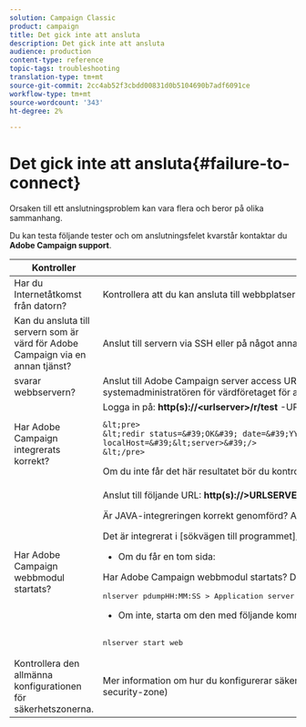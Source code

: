 ```yaml
---
solution: Campaign Classic
product: campaign
title: Det gick inte att ansluta
description: Det gick inte att ansluta
audience: production
content-type: reference
topic-tags: troubleshooting
translation-type: tm+mt
source-git-commit: 2cc4ab52f3cbdd00831d0b5104690b7adf6091ce
workflow-type: tm+mt
source-wordcount: '343'
ht-degree: 2%

---
```



# Det gick inte att ansluta{#failure-to-connect}

Orsaken till ett anslutningsproblem kan vara flera och beror på olika sammanhang.

Du kan testa följande tester och om anslutningsfelet kvarstår kontaktar du **Adobe Campaign support**.



<table> 
 <thead> 
  <tr> 
   <th>Kontroller<br /> </th> 
   <th>Upplösning<br /> </th> 
  </tr> 
 </thead> 
 <tbody> 
  <tr> 
   <td>Har du Internetåtkomst från datorn?</td> 
   <td>Kontrollera att du kan ansluta till webbplatser på Internet (till exempel). Om du inte kan ansluta finns problemet på datorn. Kontakta systemadministratören.</td>
  </tr>
  <tr> 
   <td>Kan du ansluta till servern som är värd för Adobe Campaign via en annan tjänst?</td> 
   <td>Anslut till servern via SSH eller på något annat sätt. Om detta inte är möjligt har värdföretaget ett problem. Kontakta systemadministratören.</td>
  </tr>
  <tr> 
   <td>svarar webbservern?</td> 
   <td>Anslut till Adobe Campaign server access URL med en webbläsare: <b>http(s):// &lt;urlserver&gt;</b>. Om den inte svarar stoppas webbservern på datorn. Kontakta systemadministratören för värdföretaget för att starta om tjänsten.</td>
  </tr>
  <tr> 
   <td>Har Adobe Campaign integrerats korrekt?</td> 
   <td>Logga in på: <b>http(s)://&lt;urlserver&gt;/r/test</b> -URL. Servern ska returnera följande typ av meddelande:

    &lt;pre>
    &lt;redir status=&#39;OK&#39; date=&#39;YYY/MM/DD HH:MM:SS&#39; build=&#39;XXXX&#39; host=&#39;&lt;hostname>&#39; localHost=&#39;&lt;server>&#39;/>
    &lt;/pre>
Om du inte får det här resultatet bör du kontrollera i webbserverkonfigurationen att integreringen beaktas.</td>
</tr>
  <tr> 
   <td>Har Adobe Campaign webbmodul startats?</td> 
   <td>Anslut till följande URL: <b>http(s)://&gt;URLSERVER&lt;/nl/jsp/logon.jsp</b>* Om du får ett Tomcat Java-fel:

Är JAVA-integreringen korrekt genomförd? Adobe Campaign kräver SUN JDK.

Det är integrerat i [sökvägen till programmet]/nl6/customer.sh

* Om du får en tom sida:

Har Adobe Campaign webbmodul startats? Du bör få:

<pre>
nlserver pdumpHH:MM:SS &gt; Application server for Adobe Campaign Classic (7.X YY.R build XXX@SHA1) of DD/MM/YYYY[...]web@default (27515) - 55.2 Mb[...]
</pre>

* Om inte, starta om den med följande kommando:

<pre>        
nlserver start web
</pre>
</td>
</tr>
  <tr>
  	<td>Kontrollera den allmänna konfigurationen för säkerhetszonerna.</td>
  	<td>Mer information om hur du konfigurerar säkerhetszoner finns i [det här avsnittet](../../installation/using/configuring-campaign-server.md#defining-security-zone)</td>
  </tr>
 </tbody> 
</table>
